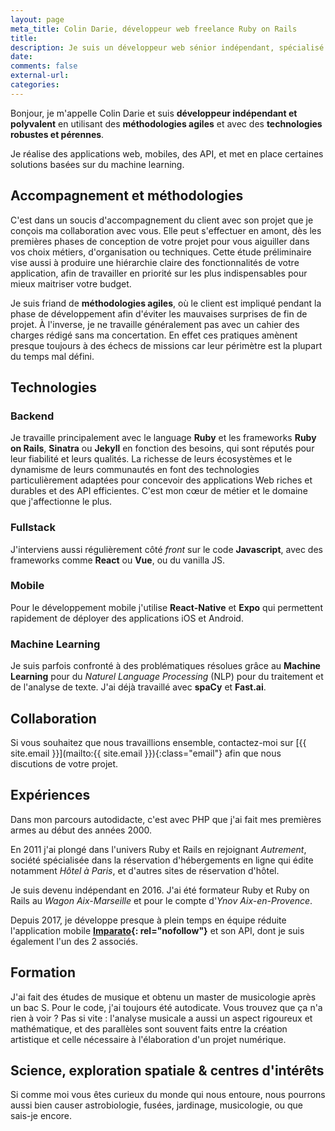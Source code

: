 ```yaml
---
layout: page
meta_title: Colin Darie, développeur web freelance Ruby on Rails
title:
description: Je suis un développeur web sénior indépendant, spécialisé dans Ruby et Ruby on Rails.
date:
comments: false
external-url:
categories:
---
```


Bonjour, je m'appelle Colin Darie et suis <strong>développeur indépendant et polyvalent</strong> en utilisant des <strong>méthodologies agiles</strong> et avec des <strong>technologies robustes et pérennes</strong>.

Je réalise des applications web, mobiles, des API, et met en place certaines solutions basées sur du machine learning.

## Accompagnement et méthodologies

C'est dans un soucis d'accompagnement du client avec son projet que je conçois ma collaboration avec vous. Elle peut s'effectuer en amont, dès les premières phases de conception de votre projet pour vous aiguiller dans vos choix métiers, d'organisation ou techniques. Cette étude préliminaire vise aussi à produire une hiérarchie claire des fonctionnalités de votre application, afin de travailler en priorité sur les plus indispensables pour mieux maitriser votre budget.

Je suis friand de **méthodologies agiles**, où le client est impliqué pendant la phase de développement afin d'éviter les mauvaises surprises de fin de projet.
À l'inverse, je ne travaille généralement pas avec un cahier des charges rédigé sans ma concertation. En effet ces pratiques amènent presque toujours à des échecs de missions car leur périmètre est la plupart du temps mal défini.

## Technologies

### Backend
Je travaille principalement avec le language **Ruby** et les frameworks **Ruby on Rails**, **Sinatra** ou **Jekyll** en fonction des besoins, qui sont réputés pour leur fiabilité et leurs qualités. La richesse de leurs écosystèmes et le dynamisme de leurs communautés en font des technologies particulièrement adaptées pour concevoir des applications Web riches et durables et des API efficientes. C'est mon cœur de métier et le domaine que j'affectionne le plus.

### Fullstack
J'interviens aussi régulièrement côté *front* sur le code **Javascript**, avec des frameworks comme **React** ou **Vue**, ou du vanilla JS.

### Mobile
Pour le développement mobile j'utilise **React-Native** et **Expo** qui permettent rapidement de déployer des applications iOS et Android.

### Machine Learning
Je suis parfois confronté à des problématiques résolues grâce au **Machine Learning** pour du *Naturel Language Processing* (NLP) pour du traitement et de l'analyse de texte. J'ai déjà travaillé avec **spaCy** et **Fast.ai**.

## Collaboration
Si vous souhaitez que nous travaillions ensemble, contactez-moi sur [{{ site.email }}](mailto:{{ site.email }}){:class="email"} afin que nous discutions de votre projet.


## Expériences

Dans mon parcours autodidacte, c'est avec PHP que j'ai fait mes premières armes au début des années 2000.

En 2011 j'ai plongé dans l'univers Ruby et Rails en rejoignant *Autrement*, société spécialisée dans la réservation d'hébergements en ligne qui édite notamment *Hôtel à Paris*, et d'autres sites de réservation d'hôtel.

Je suis devenu indépendant en 2016. J'ai été formateur Ruby et Ruby on Rails au *Wagon Aix-Marseille* et pour le compte d'*Ynov Aix-en-Provence*.

Depuis 2017, je développe presque à plein temps en équipe réduite l'application mobile **[Imparato](https://imparato.io){: rel="nofollow"}** et son API, dont je suis également l'un des 2 associés.

## Formation

J'ai fait des études de musique et obtenu un master de musicologie après un bac S. Pour le code, j'ai toujours été autodicate. Vous trouvez que ça n'a rien à voir ? Pas si vite : l'analyse musicale a aussi un aspect rigoureux et mathématique, et des parallèles sont souvent faits entre la création artistique et celle nécessaire à l'élaboration d'un projet numérique.

## Science, exploration spatiale & centres d'intérêts

Si comme moi vous êtes curieux du monde qui nous entoure, nous pourrons aussi bien causer astrobiologie, fusées, jardinage, musicologie, ou que sais-je encore.
